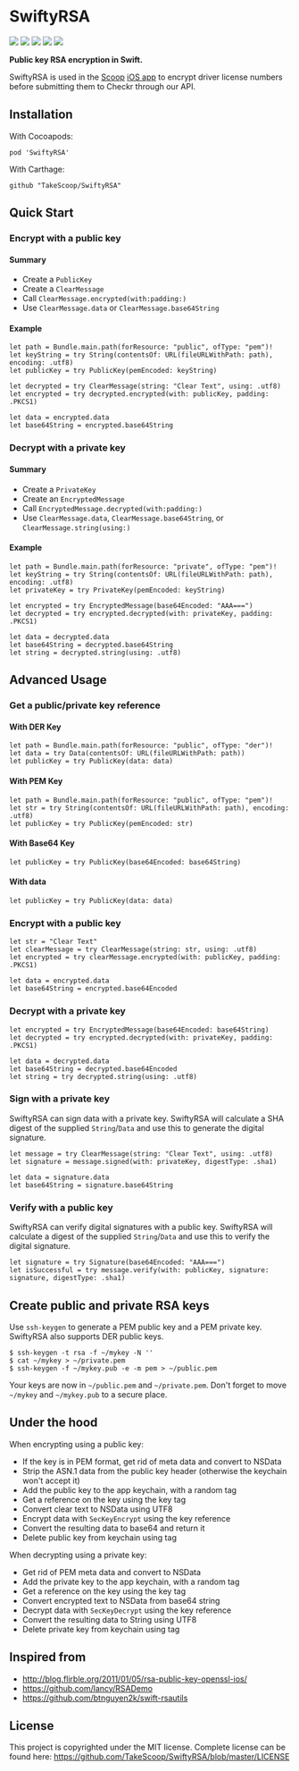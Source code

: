 SwiftyRSA
=========

![](https://img.shields.io/cocoapods/v/SwiftyRSA.svg)
![](https://img.shields.io/badge/carthage-compatible-brightgreen.svg)
![](https://img.shields.io/cocoapods/p/SwiftyRSA.svg)
![](https://img.shields.io/badge/language-swift_2\+-brightgreen.svg)
![](https://img.shields.io/travis/TakeScoop/SwiftyRSA/master.svg)

**Public key RSA encryption in Swift.**

SwiftyRSA is used in the [Scoop](https://www.takescoop.com/) [iOS app](https://itunes.apple.com/us/app/scoop-easy-custom-carpooling/id997978145?mt=8) to encrypt driver license numbers before submitting them to Checkr through our API.

Installation
------------

With Cocoapods:

```
pod 'SwiftyRSA'
```

With Carthage:

```
github "TakeScoop/SwiftyRSA"
```

Quick Start
-----------

### Encrypt with a public key

#### Summary

 - Create a `PublicKey`
 - Create a `ClearMessage`
 - Call `ClearMessage.encrypted(with:padding:)`
 - Use `ClearMessage.data` or `ClearMessage.base64String`

#### Example

```
let path = Bundle.main.path(forResource: "public", ofType: "pem")!
let keyString = try String(contentsOf: URL(fileURLWithPath: path), encoding: .utf8)
let publicKey = try PublicKey(pemEncoded: keyString)

let decrypted = try ClearMessage(string: "Clear Text", using: .utf8)
let encrypted = try decrypted.encrypted(with: publicKey, padding: .PKCS1)

let data = encrypted.data
let base64String = encrypted.base64String
```

### Decrypt with a private key

#### Summary

 - Create a `PrivateKey`
 - Create an `EncryptedMessage`
 - Call `EncryptedMessage.decrypted(with:padding:)`
 - Use `ClearMessage.data`, `ClearMessage.base64String`, or `ClearMessage.string(using:)`

#### Example

```
let path = Bundle.main.path(forResource: "private", ofType: "pem")!
let keyString = try String(contentsOf: URL(fileURLWithPath: path), encoding: .utf8)
let privateKey = try PrivateKey(pemEncoded: keyString)

let encrypted = try EncryptedMessage(base64Encoded: "AAA===")
let decrypted = try encrypted.decrypted(with: privateKey, padding: .PKCS1)

let data = decrypted.data
let base64String = decrypted.base64String
let string = decrypted.string(using: .utf8)
```


Advanced Usage
--------------

### Get a public/private key reference

#### With DER Key

```
let path = Bundle.main.path(forResource: "public", ofType: "der")!
let data = try Data(contentsOf: URL(fileURLWithPath: path))
let publicKey = try PublicKey(data: data)
```

#### With PEM Key

```
let path = Bundle.main.path(forResource: "public", ofType: "pem")!
let str = try String(contentsOf: URL(fileURLWithPath: path), encoding: .utf8)
let publicKey = try PublicKey(pemEncoded: str)
```

#### With Base64 Key

```
let publicKey = try PublicKey(base64Encoded: base64String)
```

#### With data

```
let publicKey = try PublicKey(data: data)
```

### Encrypt with a public key

```
let str = "Clear Text"
let clearMessage = try ClearMessage(string: str, using: .utf8)    
let encrypted = try clearMessage.encrypted(with: publicKey, padding: .PKCS1)

let data = encrypted.data
let base64String = encrypted.base64Encoded
```

### Decrypt with a private key

```
let encrypted = try EncryptedMessage(base64Encoded: base64String)
let decrypted = try encrypted.decrypted(with: privateKey, padding: .PKCS1)

let data = decrypted.data
let base64String = decrypted.base64Encoded
let string = try decrypted.string(using: .utf8)
```

### Sign with a private key

SwiftyRSA can sign data with a private key. SwiftyRSA will calculate a SHA digest of the supplied `String`/`Data` and use this to generate the digital signature.

```
let message = try ClearMessage(string: "Clear Text", using: .utf8)
let signature = message.signed(with: privateKey, digestType: .sha1)

let data = signature.data
let base64String = signature.base64String
```

### Verify with a public key

SwiftyRSA can verify digital signatures with a public key. SwiftyRSA will calculate a digest of the supplied `String`/`Data` and use this to verify the digital signature.

```
let signature = try Signature(base64Encoded: "AAA===")
let isSuccessful = try message.verify(with: publicKey, signature: signature, digestType: .sha1)
```

Create public and private RSA keys
----------------------------------

Use `ssh-keygen` to generate a PEM public key and a PEM private key. SwiftyRSA also supports DER public keys.

```
$ ssh-keygen -t rsa -f ~/mykey -N ''
$ cat ~/mykey > ~/private.pem
$ ssh-keygen -f ~/mykey.pub -e -m pem > ~/public.pem
```

Your keys are now in `~/public.pem` and `~/private.pem`. Don't forget to move `~/mykey` and `~/mykey.pub` to a secure place.

Under the hood
--------------

When encrypting using a public key:

 - If the key is in PEM format, get rid of meta data and convert to NSData
 - Strip the ASN.1 data from the public key header (otherwise the keychain won't accept it)
 - Add the public key to the app keychain, with a random tag
 - Get a reference on the key using the key tag
 - Convert clear text to NSData using UTF8
 - Encrypt data with `SecKeyEncrypt` using the key reference
 - Convert the resulting data to base64 and return it
 - Delete public key from keychain using tag

When decrypting using a private key:

 - Get rid of PEM meta data and convert to NSData
 - Add the private key to the app keychain, with a random tag
 - Get a reference on the key using the key tag
 - Convert encrypted text to NSData from base64 string
 - Decrypt data with `SecKeyDecrypt` using the key reference
 - Convert the resulting data to String using UTF8
 - Delete private key from keychain using tag

Inspired from
-------------

 - <http://blog.flirble.org/2011/01/05/rsa-public-key-openssl-ios/>
 - <https://github.com/lancy/RSADemo>
 - <https://github.com/btnguyen2k/swift-rsautils>

License
-------

This project is copyrighted under the MIT license. Complete license can be found here: <https://github.com/TakeScoop/SwiftyRSA/blob/master/LICENSE>
